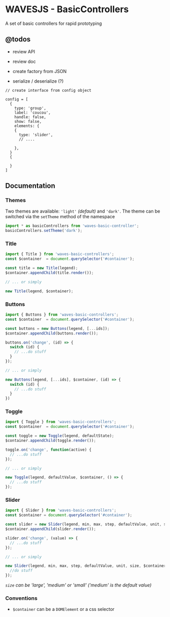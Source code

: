 # WAVESJS - BasicControllers

A set of basic controllers for rapid prototyping

## @todos

- review API
- review doc
- create factory from JSON

- serialize / deserialize (?)

```
// create interface from config object

config = [
  {
    type: 'group',
    label: 'coucou',
    handle: false,
    show: false,
    elements: {
    {
      type: 'slider',
      // ....

    },
  }
  {

  }
]
```


## Documentation

### Themes

Two themes are available: `'light'` _(default)_ and `'dark'`.
The theme can be switched via the `setTheme` method of the namespace

```js
import * as basicControllers from 'waves-basic-controller';
basicControllers.setTheme('dark');
```

### Title

```js
import { Title } from 'waves-basic-controllers';
const $container  = document.querySelector('#container');

const title = new Title(legend);
$container.appendChild(title.render());

// ... or simply

new Title(legend, $container);
```

### Buttons

```js
import { Buttons } from 'waves-basic-controllers';
const $container  = document.querySelector('#container');

const buttons = new Buttons(legend, [...ids]);
$container.appendChild(buttons.render());

buttons.on('change', (id) => {
  switch (id) {
    // ...do stuff
  }
});

// ... or simply

new Buttons(legend, [...ids], $container, (id) => {
  switch (id) {
    // ...do stuff
  }
})
```

### Toggle

```js
import { Toggle } from 'waves-basic-controllers';
const $container  = document.querySelector('#container');

const toggle = new Toggle(legend, defaultState);
$container.appendChild(toggle.render());

toggle.on('change', function(active) {
  // ...do stuff
});

// ... or simply

new Toggle(legend, defaultValue, $container, () => {
  // ...do stuff
});
```

### Slider

```js
import { Slider } from 'waves-basic-controllers';
const $container = document.querySelector('#container');

const slider = new Slider(legend, min, max, step, defaultValue, unit, size);
$container.appendChild(slider.render());

slider.on('change', (value) => {
  // ...do stuff
});

// ... or simply

new Slider(legend, min, max, step, defaultValue, unit, size, $container, () => {
  //do stuff
});
```

_`size` can be 'large', 'medium' or 'small' ('medium' is the default value)_


### Conventions

- `$container` can be a `DOMElement` or a css selector









